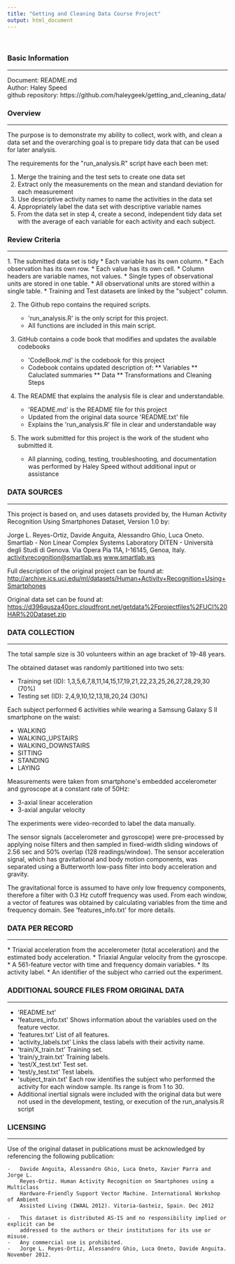 ```yaml
---
title: "Getting and Cleaning Data Course Project"
output: html_document
---
```

<br>

### Basic Information
<hr>
Document: README.md<br>
Author: Haley Speed<br>
github repository: https://github.com/haleygeek/getting_and_cleaning_data/


### Overview
<hr>
The purpose is to demonstrate my ability to collect, work with, and clean a data set and the 
overarching goal is to prepare tidy data that can be used for later analysis.

The requirements for the "run_analysis.R" script have each been met:

1. Merge the training and the test sets to create one data set
2. Extract only the measurements on the mean and standard deviation for each measurement
3. Use descriptive activity names to name the activities in the data set
4. Appropriately label the data set with descriptive variable names
5. From the data set in step 4, create a second, independent tidy data set 
with the average of each variable for each activity and each subject.


### Review Criteria
<hr>
1. The submitted data set is tidy  
     * Each variable has its own column. 
     * Each observation has its own row.
     * Each value has its own cell.
     * Column headers are variable names, not values.
     * Single types of observational units are stored in one table.
     * All observational units are stored within a single table.
     * Training and Test datasets are linked by the "subject" column.
     
2. The Github repo contains the required scripts.
     * 'run_analysis.R' is the only script for this project. 
     * All functions are included in this main script.

3. GitHub contains a code book that modifies and updates the available codebooks 
     * 'CodeBook.md' is the codebook for this project
     * Codebook contains updated description of:
     ** Variables
     ** Caluclated summaries 
     ** Data
     ** Transformations and Cleaning Steps
     
4. The README that explains the analysis file is clear and understandable.
    * 'README.md' is the README file for this project
    * Updated from the original data source 'README.txt' file
    * Explains the 'run_analysis.R' file in clear and understandable way
    
5. The work submitted for this project is the work of the student who submitted it.
    * All planning, coding, testing, troubleshooting, and documentation was performed by Haley Speed without additional input or assistance
    
### DATA SOURCES
<hr>
This project is based on, and uses datasets provided by, the Human Activity 
Recognition Using Smartphones Dataset, Version 1.0 by:

Jorge L. Reyes-Ortiz, Davide Anguita, Alessandro Ghio, Luca Oneto.
Smartlab - Non Linear Complex Systems Laboratory
DITEN - Università degli Studi di Genova.
Via Opera Pia 11A, I-16145, Genoa, Italy.
activityrecognition@smartlab.ws
www.smartlab.ws

Full description of the original project can be found at: 
http://archive.ics.uci.edu/ml/datasets/Human+Activity+Recognition+Using+Smartphones

Original data set can be found at:
https://d396qusza40orc.cloudfront.net/getdata%2Fprojectfiles%2FUCI%20HAR%20Dataset.zip


### DATA COLLECTION
<hr>
The total sample size is 30 volunteers within an age bracket of 19-48 years. 

The obtained dataset was randomly partitioned into two sets: 

* Training set (ID): 1,3,5,6,7,8,11,14,15,17,19,21,22,23,25,26,27,28,29,30 (70%) 
* Testing set (ID): 2,4,9,10,12,13,18,20,24 (30%)

Each subject performed 6 activities while wearing a Samsung Galaxy S II smartphone on the waist:

* WALKING
* WALKING_UPSTAIRS
* WALKING_DOWNSTAIRS
* SITTING
* STANDING
* LAYING 
        
Measurements were taken from smartphone's embedded accelerometer and gyroscope at a constant rate of 50Hz:

* 3-axial linear acceleration
* 3-axial angular velocity  

The experiments were video-recorded to label the data manually. 

The sensor signals (accelerometer and gyroscope) were pre-processed by applying noise filters and then sampled in fixed-width sliding windows of 2.56 sec and 50% overlap (128 readings/window). The sensor acceleration signal, which has gravitational and body motion components, was separated using a Butterworth low-pass filter into body acceleration and gravity. 

The gravitational force is assumed to have only low frequency components, therefore a filter with 0.3 Hz cutoff frequency was used. From each window, a vector of features was obtained by calculating variables from the time and frequency domain. See 'features_info.txt' for more details.

### DATA PER RECORD
<hr>
* Triaxial acceleration from the accelerometer (total acceleration) and the estimated body acceleration.
* Triaxial Angular velocity from the gyroscope. 
* A 561-feature vector with time and frequency domain variables. 
* Its activity label. 
* An identifier of the subject who carried out the experiment.


### ADDITIONAL SOURCE FILES FROM ORIGINAL DATA 
<hr>

* 'README.txt'
* 'features_info.txt'	Shows information about the variables used on the feature vector.
* 'features.txt' 		List of all features.
* 'activity_labels.txt' Links the class labels with their activity name.
* 'train/X_train.txt' 	Training set.
* 'train/y_train.txt' 	Training labels.
* 'test/X_test.txt' 	Test set.
* 'test/y_test.txt' 	Test labels.
* 'subject_train.txt' 	Each row identifies the subject who performed the activity for 
						each window sample. Its range is from 1 to 30. 
*  Additional inertial signals were included with the original data but were not used in 
	the development, testing, or execution of the run_analysis.R script

	
### LICENSING
<hr>
Use of the original dataset in publications must be acknowledged by referencing the 
following publication:

	-	Davide Anguita, Alessandro Ghio, Luca Oneto, Xavier Parra and Jorge L. 
		Reyes-Ortiz. Human Activity Recognition on Smartphones using a Multiclass 
		Hardware-Friendly Support Vector Machine. International Workshop of Ambient 
		Assisted Living (IWAAL 2012). Vitoria-Gasteiz, Spain. Dec 2012

	-	This dataset is distributed AS-IS and no responsibility implied or explicit can be 
		addressed to the authors or their institutions for its use or misuse. 
	-	Any commercial use is prohibited.
	-	Jorge L. Reyes-Ortiz, Alessandro Ghio, Luca Oneto, Davide Anguita. November 2012.
